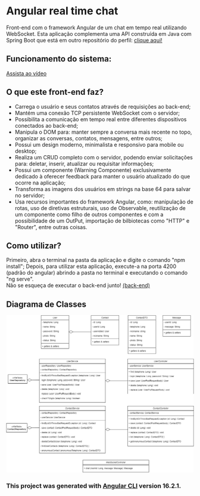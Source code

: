 # Angular real time chat
Front-end com o framework Angular de um chat em tempo real utilizando WebSocket. Esta aplicação complementa uma API construída em Java com Spring Boot que está em outro repositório do perfil: [clique aqui!](https://github.com/YuriKevin/Spring_Chat_WebSocket)  

## Funcionamento do sistema: 
[Assista ao vídeo](https://youtu.be/-J83J0FT1GU)

## O que este front-end faz?
- Carrega o usuário e seus contatos através de requisições ao back-end;
- Mantém uma conexão TCP persistente WebSocket com o servidor;
- Possibilita a comunicação em tempo real entre diferentes dispositivos conectados ao back-end;
- Manipula o DOM para: manter sempre a conversa mais recente no topo, organizar as conversas, contatos, mensagens, entre outros;
- Possui um design moderno, minimalista e responsivo para mobile ou desktop;
- Realiza um CRUD completo com o servidor, podendo enviar solicitações para: deletar, inserir, atualizar ou requisitar informações;
- Possui um componente (Warning Componente) exclusivamente dedicado à oferecer feedback para manter o usuário atualizado do que ocorre na aplicação;
- Transforma as imagens dos usuários em strings na base 64 para salvar no servidor;
- Usa recursos importantes do framework Angular, como: manipulação de rotas, uso de diretivas estruturais, uso de Observable, reutilização de um componente como filho de outros componentes e com a possibilidade de um OutPut, importação de bilbiotecas como "HTTP" e "Router", entre outras coisas.

## Como utilizar?
Primeiro, abra o terminal na pasta da aplicação e digite o comando "npm install";
Depois, para utilizar esta aplicação, execute-a na porta 4200 (padrão do angular) abrindo a pasta no terminal e executando o comando "ng serve".  
Não se esqueça de executar o back-end junto! [(back-end)](https://github.com/YuriKevin/Spring_Chat_real_time_WebSocket)

## Diagrama de Classes
![Diagrama de classes](chat_diagram.jpg)

### This project was generated with [Angular CLI](https://github.com/angular/angular-cli) version 16.2.1.
